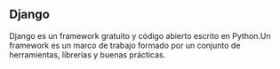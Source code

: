 ## Django
Django es un framework gratuito y código abierto escrito en Python.Un framework es un marco de trabajo formado por un conjunto de herramientas, librerías y buenas prácticas.

